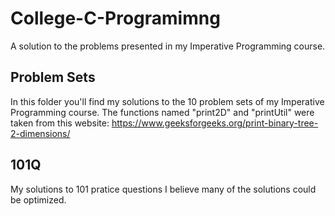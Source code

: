 # College-C-Programimng

A solution to the problems presented in my Imperative Programming course.

## Problem Sets

In this folder you'll find my solutions to the 10 problem sets of my Imperative Programming course. The functions named "print2D" and "printUtil" were taken from this website: https://www.geeksforgeeks.org/print-binary-tree-2-dimensions/

## 101Q

My solutions to 101 pratice questions
I believe many of the solutions could be optimized.